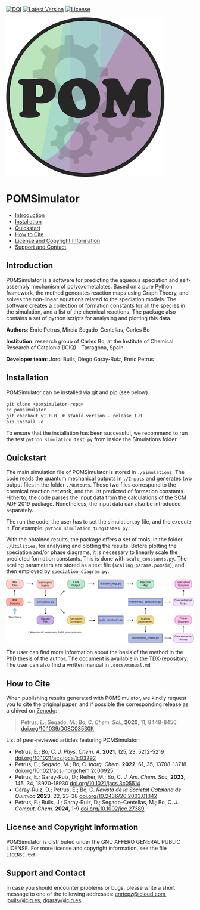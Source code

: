 [![DOI](https://img.shields.io/badge/DOI-10.1039/D0SC03530K-orange)](https://doi.org/10.1039/D0SC03530K)
[![Latest Version](https://img.shields.io/github/v/release/petrusen/pomsimulator)](https://github.com/petrusen/pomsimulator/releases/latest)
[![License](https://img.shields.io/badge/license-AGPL3.0-darkgreen)](https://github.com/petrusen/pomsimulator/blob/main/LICENSE.txt)

![](docs/.img/pomsimulator_logo.png)

# POMSimulator

- [Introduction](#Introduction)
- [Installation](#Installation)
- [Quickstart](#Quickstart)
- [How to Cite](#Howtocite)
- [License and Copyright Information](#licenseandcopyrightinformation) 
- [Support and Contact](#supportandcontact)

## Introduction 

POMSimulator is a software for predicting the aqueous speciation and self-assembly mechanism of polyoxometalates. Based on a pure Python framework, the method 
generates reaction maps using Graph Theory, and solves the non-linear equations related to the speciation models. The software creates a collection of formation constants for
all the species in the simulation, and a list of the chemical reactions. The package also contains a set of python scripts for analysing and
plotting this data.

**Authors**: Enric Petrus, Mireia Segado-Centellas, Carles Bo

**Institution**: research group of Carles Bo, at the Institute of Chemical Research of Catalonia (ICIQ) - Tarragona, Spain

**Developer team**: Jordi Buils, Diego Garay-Ruiz, Enric Petrus

## Installation

POMSimulator can be installed via git and pip (see below).

```console
git clone <pomsimulator-repo>
cd pomsimulator
git checkout v1.0.0  # stable version - release 1.0
pip install -e .
```

To ensure that the installation has been successful, we recommend to run the test `python simulation_test.py` from inside the Simulations folder. 

## Quickstart 

The main simulation file of POMSimulator is stored in `./Simulations`. The code reads the quantum mechanical outputs in `./Inputs` and generates two
output files in the folder `./Outputs`. These two files correspond to the chemical reaction network, and the list predicted of formation constants. Hitherto, the code parses the input data from the calculations of the SCM ADF 2019 package. Nonetheless, the input data can also be introduced separately. 

The run the code, the user has to set the simulation.py file, and the execute it. For example: `python simulation_tungstates.py`. 

With the obtained results, the package offers a set of tools, in the folder `./Utilities`, for analysing and plotting the results.
Before plotting the speciation and/or phase diagrams, it is necessary to linearly scale the predicted formation constants. This is done with 
`scale_constants.py`. The scaling parameters are stored as a text file (`scaling_params.pomsim`), and then employed by `speciation_diagram.py`.

![](docs/.img/pom_workflow.png)

The user can find more information about the basis of the method in the PhD thesis of the author. The document is available in the [TDX-repository](https://www.tesisenred.net/handle/10803/687274). The user can 
also find a written manual in `.docs/manual.md`


## How to Cite

When publishing results generated with POMSimulator, we kindly request you to cite the original paper, and if possible the corresponding release as archived on [Zenodo](https://zenodo.org/records/10689769):

> Petrus, E.; Segado, M.; Bo, C. *Chem. Sci.*, **2020**, 11, 8448-8456 [doi.org/10.1039/D0SC03530K](https://doi.org/10.1039/D0SC03530K)

List of peer-reviewed articles featuring POMSimulator:
* Petrus, E.; Bo, C. *J. Phys. Chem. A.* **2021**, 125, 23, 5212-5219 [doi.org/10.1021/acs.jpca.1c03292](https://doi.org/10.1021/acs.jpca.1c03292)
* Petrus, E.; Segado, M.; Bo, C. *Inorg. Chem.* **2022**, 61, 35, 13708-13718 [doi.org/10.1021/acs.inorgchem.2c00925](https://pubs.acs.org/doi/abs/10.1021/acs.inorgchem.2c00925)
* Petrus, E.; Garay-Ruiz, D.; Reiher, M.; Bo, C. *J. Am. Chem. Soc*, **2023**, 145, 34, 18920-18930 [doi.org/10.1021/jacs.3c05514](https://pubs.acs.org/doi/full/10.1021/jacs.3c05514)
* Garay-Ruiz, D.; Petrus, E.; Bo, C. *Revista de la Societat Catalana de Quimica* **2023**, 22, 23-38 [doi.org/10.2436/20.2003.01.142](https://revistes.iec.cat/index.php/RSCQ/article/view/150830/148565) 
* Petrus, E.; Buils, J.; Garay-Ruiz, D.; Segado-Centellas, M.; Bo, C. *J. Comput. Chem.* **2024**, 1-9 [doi.org/10.1002/jcc.27389](https://doi.org/10.1002/jcc.27389) 

## License and Copyright Information

POMSimulator is distributed under the GNU AFFERO GENERAL PUBLIC LICENSE. For more license and copyright information, see the file `LICENSE.txt`

## Support and Contact

In case you should encounter problems or bugs, please write a short message to one of the following addresses:
[enricpz@icloud.com](enricpz@icloud.com), [jbuils@iciq.es](jbuils@iciq.es), [dgaray@iciq.es](dgaray@iciq.es).

